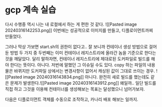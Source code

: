 # gcp 계속 실습
다시 수행중
역시 나는 내 로컬에서 하는 게 편한 것 같다.
![[Pasted image 20240316142253.png]]
이번에는 성공적으로 이미지를 만들고, 디플로이먼트까찌 만들었다.

그러나 막상 가보면 start.sh의 권한이 없다고..
잘 보니까 컨테이너 생성 방법으로 걸어둔 방법 두 가지 중 두번째는 이미 컨테이너 레지스트리에 올라간 놈을 기준으로 한다는 것을 깨달았다. 달리 말하자면, 컨테이너 레지스트리에 제대로된 도커파일로 빌드를 해야 한다는 뜻이다.
아니다. 저번에 말했던 그 이슈일 수도 있다. copy 하는 파일의 내용물은 바뀌지만 도커파일 상에서는 변경사항이 없어서 캐싱된 값이 그대로 쓰이는 경우.
![[Pasted image 20240316143834.png]]
아니다. 완전히 새로 빌드를 했는데도 같은 문제가 발생한다.![[Pasted image 20240316143912.png]]
왜일까..
일단 빌드를 직접 하고 그것을 이용해 컨테이너를 생성해보는 목표는 달성했으니 넘어가보자.

다음은 디플로이먼트 객체를 수동으로 조작하고, 카나리 배포 해보는 일까지.
